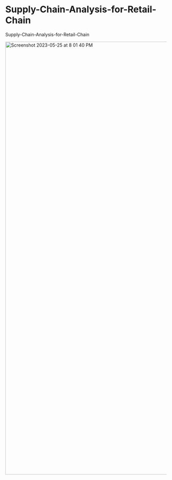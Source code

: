 # Supply-Chain-Analysis-for-Retail-Chain
Supply-Chain-Analysis-for-Retail-Chain

<img width="1352" alt="Screenshot 2023-05-25 at 8 01 40 PM" src="https://github.com/viradhikaa/Supply-Chain-Analysis-for-Retail-Chain/assets/56044346/b705a79c-67f8-4829-8362-1d8179b0a4aa">
